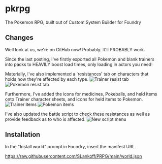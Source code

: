 # pkrpg
The Pokemon RPG, built out of Custom System Builder for Foundry

## Changes

Well look at us, we're on GitHub now! Probably. It'll PROBABLY work.

Since the last posting, I've firstly exported all Pokemon and blank trainers into packs to HEAVILY boost load times, only loading in actors you need!

Materially, I've also implemented a 'resistances' tab on characters that holds how they're affected by each type.
![Trainer resist tab](https://cdn.discordapp.com/attachments/723454625671282704/1084274514688495677/image.png)
![Pokemon resist tab](https://cdn.discordapp.com/attachments/723454625671282704/1084274698281558036/image.png)

Furthermore, I've added the icons for medicines, Pokeballs, and held items onto Trainer character sheets, and icons for held items to Pokemon.
![Trainer items](https://cdn.discordapp.com/attachments/723454625671282704/1084274462809141359/image.png)
![Pokemon items](https://cdn.discordapp.com/attachments/723454625671282704/1084274749024243742/image.png)

I've also updated the battle script to check these resistances as well as provide feedback as to who is affected.
![New script menu](https://cdn.discordapp.com/attachments/723454625671282704/1084274869367222342/image.png)

## Installation

In the "Install world" prompt in Foundry, insert the manifest URL

https://raw.githubusercontent.com/SLankoff/PRPG/main/world.json




